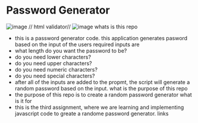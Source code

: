 # Password Generator

![image](https://github.com/crawlbotseo/crawlbotseo.github.io/issues/3#issue-581891571)
// html validator//
![image](https://github.com/crawlbotseo/crawlbotseo.github.io/issues/4)
whats is this repo
- this is a password generator code.
this application generates pasword based on the input of the users
required inputs are 
- what length do you want the password to be?
- do you need lower characters?
- do you need upper characters?
- do you need numeric characters?
- do you need special characters?
- after all of the inputs are added to the propmt, the script will generate a random password based on the input.
what is the purpose of this repo
- the purpose of this repo is to create a random password generator
what is it for 
- this is the third assignment, where we are learning and implementing javascript code to greate a randome password generator. 
links
